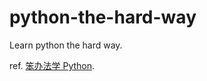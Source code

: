 # python-the-hard-way
Learn python the hard way.

ref. [笨办法学 Python](https://github.com/codeteenager/fe-ebook/tree/master).
